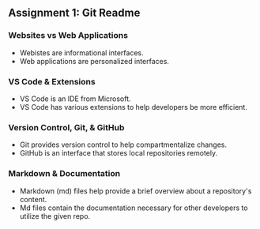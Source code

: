 ## Assignment 1: Git Readme

### Websites vs Web Applications

- Webistes are informational interfaces.
- Web applications are personalized interfaces.

### VS Code & Extensions

- VS Code is an IDE from Microsoft.
- VS Code has various extensions to help developers be more efficient.

### Version Control, Git, & GitHub

- Git provides version control to help compartmentalize changes.
- GitHub is an interface that stores local repositories remotely.

### Markdown & Documentation

- Markdown (md) files help provide a brief overview about a repository's content.
- Md files contain the documentation necessary for other developers to utilize the given repo.